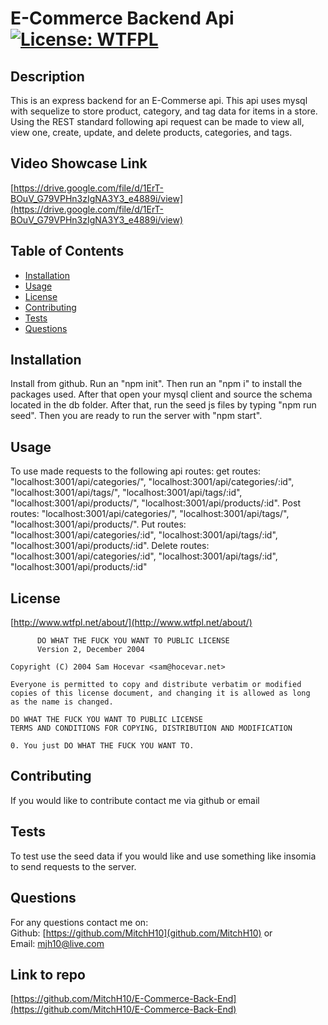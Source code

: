 # E-Commerce Backend Api [![License: WTFPL](https://img.shields.io/badge/License-WTFPL-brightgreen.svg)](http://www.wtfpl.net/about/)

## Description
This is an express backend for an E-Commerse api. This api uses mysql with sequelize to store product, category, and tag data for items in a store. Using the REST standard following api request can be made to view all, view one, create, update, and delete products, categories, and tags.

## Video Showcase Link
[https://drive.google.com/file/d/1ErT-BOuV_G79VPHn3zIgNA3Y3_e4889i/view](https://drive.google.com/file/d/1ErT-BOuV_G79VPHn3zIgNA3Y3_e4889i/view)

## Table of Contents
- [Installation](#installation)
- [Usage](#usage)
- [License](#license)
- [Contributing](#contributing)
- [Tests](#tests)
- [Questions](#questions)

## Installation
Install from github. Run an "npm init". Then run an "npm i" to install the packages used. After that open your mysql client and source the schema located in the db folder. After that, run the seed js files by typing "npm run seed". Then you are ready to run the server with "npm start".

## Usage
To use made requests to the following api routes: get routes: "localhost:3001/api/categories/", "localhost:3001/api/categories/:id", "localhost:3001/api/tags/", "localhost:3001/api/tags/:id", "localhost:3001/api/products/", "localhost:3001/api/products/:id". Post routes: "localhost:3001/api/categories/", "localhost:3001/api/tags/", "localhost:3001/api/products/". Put routes: "localhost:3001/api/categories/:id", "localhost:3001/api/tags/:id", "localhost:3001/api/products/:id". Delete routes: "localhost:3001/api/categories/:id", "localhost:3001/api/tags/:id", "localhost:3001/api/products/:id"

## License
[http://www.wtfpl.net/about/](http://www.wtfpl.net/about/) <br />
~~~
      DO WHAT THE FUCK YOU WANT TO PUBLIC LICENSE 
      Version 2, December 2004 

Copyright (C) 2004 Sam Hocevar <sam@hocevar.net> 

Everyone is permitted to copy and distribute verbatim or modified 
copies of this license document, and changing it is allowed as long 
as the name is changed. 

DO WHAT THE FUCK YOU WANT TO PUBLIC LICENSE 
TERMS AND CONDITIONS FOR COPYING, DISTRIBUTION AND MODIFICATION 

0. You just DO WHAT THE FUCK YOU WANT TO.
~~~

## Contributing
If you would like to contribute contact me via github or email

## Tests
To test use the seed data if you would like and use something like insomia to send requests to the server.

## Questions
For any questions contact me on: <br />
Github: [https://github.com/MitchH10](github.com/MitchH10) or <br />
Email: [mjh10@live.com](mjh10@live.com)

## Link to repo
[https://github.com/MitchH10/E-Commerce-Back-End](https://github.com/MitchH10/E-Commerce-Back-End)